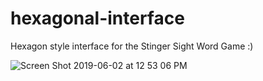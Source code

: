 # hexagonal-interface
Hexagon style interface for the Stinger Sight Word Game :)

![Screen Shot 2019-06-02 at 12 53 06 PM](https://user-images.githubusercontent.com/44883733/58764517-fb74af80-8535-11e9-9a00-e9772258c8ae.png)
